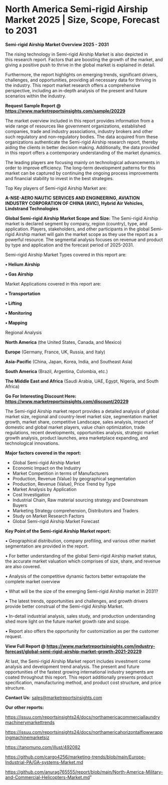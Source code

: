# North America Semi-rigid Airship Market 2025 | Size, Scope, Forecast to 2031

<Strong> Semi-rigid Airship Market Overview 2025 - 2031</strong>

The rising technology in Semi-rigid Airship Market is also depicted in this research report. Factors that are boosting the growth of the market, and giving a positive push to thrive in the global market is explained in detail.

Furthermore, the report highlights on emerging trends, significant drivers, challenges, and opportunities, providing all necessary data for thriving in the industry. This report market research offers a comprehensive perspective, including an in-depth analysis of the present and future scenarios within the industry.

<strong>Request Sample Report @ <a href=https://www.marketreportsinsights.com/sample/20229>https://www.marketreportsinsights.com/sample/20229</a></strong>

The market overview included in this report provides information from a wide range of resources like government organizations, established companies, trade and industry associations, industry brokers and other such regulatory and non-regulatory bodies. The data acquired from these organizations authenticate the Semi-rigid Airship research report, thereby aiding the clients in better decision making. Additionally, the data provided in this report offers a contemporary understanding of the market dynamics.

The leading players are focusing mainly on technological advancements in order to improve efficiency. The long-term development patterns for this market can be captured by continuing the ongoing process improvements and financial stability to invest in the best strategies.

Top Key players of Semi-rigid Airship Market are:

<strong>A-NSE-AERO NAUTIC SERVICES AND ENGINEERING, AVIATION INDUSTRY CORPORATION OF CHINA (AVIC), Hybrid Air Vehicles, Lindstrand Technologies</strong>

<strong><b>Global Semi-rigid Airship Market Scope and Size:</b></strong>
The Semi-rigid Airship market is declared segment by company, region (country), type, and application. Players, stakeholders, and other participants in the global Semi-rigid Airship market will gain the market scope as they use the report as a powerful resource. The segmental analysis focuses on revenue and product by type and application and the forecast period of 2025-2031.

Semi-rigid Airship Market Types covered in this report are:

<strong>• Helium Airship

• Gas Airship</strong>

Market Applications covered in this report are:

<strong>• Transportation

• Lifting

• Monitoring

• Mapping</strong> 

Regional Analysis

<strong>North America</strong> (the United States, Canada, and Mexico)

<strong>Europe</strong> (Germany, France, UK, Russia, and Italy)

<strong>Asia-Pacific</strong> (China, Japan, Korea, India, and Southeast Asia)

<strong>South America</strong> (Brazil, Argentina, Colombia, etc.)

<strong>The Middle East and Africa</strong> (Saudi Arabia, UAE, Egypt, Nigeria, and South Africa)

<strong>Go For Interesting Discount Here: <a href=https://www.marketreportsinsights.com/discount/20229>https://www.marketreportsinsights.com/discount/20229</a></strong>

The Semi-rigid Airship market report provides a detailed analysis of global market size, regional and country-level market size, segmentation market growth, market share, competitive Landscape, sales analysis, impact of domestic and global market players, value chain optimization, trade regulations, recent developments, opportunities analysis, strategic market growth analysis, product launches, area marketplace expanding, and technological innovations.

<strong><b>Major factors covered in the report:</b></strong>
<ul>
  <li>Global Semi-rigid Airship Market </li>
  <li>Economic Impact on the Industry</li>
  <li>Market Competition in terms of Manufacturers</li>
  <li>Production, Revenue (Value) by geographical segmentation</li>
  <li>Production, Revenue (Value), Price Trend by Type</li>
  <li>Market Analysis by Application</li>
  <li>Cost Investigation</li>
  <li>Industrial Chain, Raw material sourcing strategy and Downstream Buyers</li>
  <li>Marketing Strategy comprehension, Distributors and Traders</li>
  <li>Study on Market Research Factors</li>
  <li>Global Semi-rigid Airship Market Forecast</li>
</ul>

<strong><b>Key Point of the Semi-rigid Airship Market report:</b></strong>

• Geographical distribution, company profiling, and various other market segmentation are provided in the report.

• For better understanding of the global Semi-rigid Airship market status, the accurate market valuation which comprises of size, share, and revenue are also covered.

• Analysis of the competitive dynamic factors better extrapolate the complete market overview

• What will be the size of the emerging Semi-rigid Airship market in 2031?

• The latest trends, opportunities and challenges, and growth drivers provide better construal of the Semi-rigid Airship Market.

• In-detail industrial analysis, sales study, and production understanding shed more light on the future market growth rate and scope.

• Report also offers the opportunity for customization as per the customer request.

<strong><b>View Full Report @ <a href=https://www.marketreportsinsights.com/industry-forecast/global-semi-rigid-airship-market-growth-2021-20229>https://www.marketreportsinsights.com/industry-forecast/global-semi-rigid-airship-market-growth-2021-20229</a></b></strong>


At last, the Semi-rigid Airship Market report includes investment come analysis and development trend analysis. The present and future opportunities of the fastest growing international industry segments are coated throughout this report. This report additionally presents product specification, manufacturing method, and product cost structure, and price structure.

<strong>Contact Us:</strong>
sales@marketreportsinsights.com

<strong>Our other reports:</strong>

<a href=https://issuu.com/reportsinsights24/docs/northamericacommerciallaundrymachinerymarkettrends>https://issuu.com/reportsinsights24/docs/northamericacommerciallaundrymachinerymarkettrends</a>

<a href=https://issuu.com/reportsinsights24/docs/northamericahorizontalflowwrappingmachinemarketsiz>https://issuu.com/reportsinsights24/docs/northamericahorizontalflowwrappingmachinemarketsiz</a>

<a href=https://tanomuno.com/illust/492082>https://tanomuno.com/illust/492082</a>

<a href=https://github.com/cargo4256/marketing-trends/blob/main/Europe-Industrial-PA/GA-systems-Market.md>https://github.com/cargo4256/marketing-trends/blob/main/Europe-Industrial-PA/GA-systems-Market.md</a>

<a href=https://github.com/anurag765555/report/blob/main/North-America-Military-and-Commercial-Helicopters-Market.md>https://github.com/anurag765555/report/blob/main/North-America-Military-and-Commercial-Helicopters-Market.md</a>"
